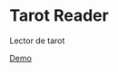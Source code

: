 # Tarot Reader
Lector de tarot

<a href="https://akobashikawa.github.io/tarot-reader/" target="_blank">Demo</a>
